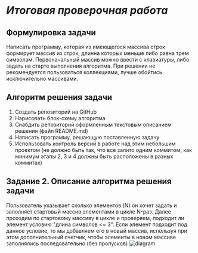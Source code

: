 # *Итоговая проверочная работа*

## **Формулировка задачи**

Написать программу, которая из имеющегося массива строк формирует массив из строк, длинна которых меньше либо равна трем символам. Первоначальный массив можно ввести с клавиатуры, либо задать на старте выполнения алгоритма. При решении не рекомендуется пользоваться коллекциями, лучше обойтись исключительно массивами.

## **Алгоритм решения задачи**

1. Создать репозиторий на GitHub
2. Нарисовать блок-схему алгоритма
3. Снабдить репозиторий оформленным текстовым описанием решения (файл README.md)
4. Написать программу, решающую поставленную задачу
5. Использовать контроль версий в работе над этим небольшим проектом (не должно быть так, что все залито одним коммитом, как минимум этапы 2, 3 и 4 должны быть расположены в разных коммитах)


## **Задание 2. Описание алгоритма решения задачи**

Пользователь указывает сколько элементов (N) он хочет задать и заполняет стартовый массив элементами в цикле N-раз.
Далее проходим по стартовому массиву в цикле и проверяем, подходит ли элемент условию "длина символов <= 3". Если элемент подходит под данное условие, то мы добавляем его в новый массив, используя при этом дополнительный счетчик, чтобы элементы в новом массиве заполнялись последовательно (без пропусков)
![diagram](https://user-images.githubusercontent.com/112971326/201714343-8a2d052c-1a9d-4a16-9280-53eb5d7b9c85.png)
